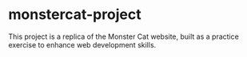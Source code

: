 # monstercat-project
This project is a replica of the Monster Cat website, built as a practice exercise to enhance web development skills.
